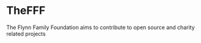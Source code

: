 # TheFFF
The Flynn Family Foundation aims to contribute to open source and charity related projects
